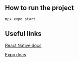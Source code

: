 ## How to run the project
```npx expo start```

## Useful links
[React Native docs](https://reactnative.dev/docs/components-and-apis)

[Expo docs](https://docs.expo.dev/)

